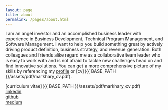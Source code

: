 ```yaml
---
layout: page
title: about
permalink: /pages/about.html
---
```


I am an angel investor and an accomplished business leader with experience in 
Business Development, Technical Program Management, and Software Management.  I want to help you build something 
great by actively driving product definition, business strategy, and revenue generation. Both colleagues and 
friends alike regard me as a collaborative team leader who is easy to work with and is not afraid to tackle new 
challenges head on and find innovative solutions. You can get a more comprehensive picture of my skills by 
referencing my [profile](https://linkedin.com/in/markhary) or [cv]({{ BASE_PATH }}/assets/pdf/markhary_cv.pdf).


[curriculum vitae]({{ BASE_PATH }}/assets/pdf/markhary_cv.pdf)<br/>
[linkedin](https://linkedin.com/in/markhary)<br/>
[github](https://github.com/markhary)<br/>
[medium](https://medium.com/@mark.hary)

